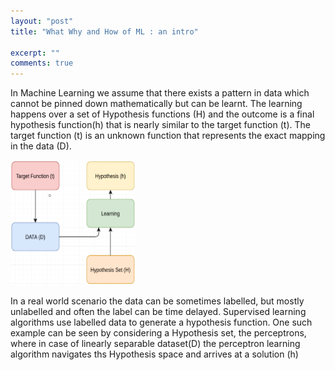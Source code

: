 ```yaml
---
layout: "post"
title: "What Why and How of ML : an intro"

excerpt: ""
comments: true
---
```

In Machine Learning we assume that there exists a pattern in data which cannot be pinned down mathematically but can be learnt.
The learning happens over a set of Hypothesis functions (H) and the outcome is a final hypothesis function(h) that is nearly similar
to the target function (t). The target function (t) is an unknown function that represents the exact mapping in the data (D).


<div class="fig figcenter fighighlight">
  <img src="/images/wwhml/1.png"  width="200" height="200">
</div>


In a real world scenario the data can be sometimes labelled, but mostly unlabelled and often the label can be time delayed.
Supervised learning algorithms use labelled data to generate a hypothesis function. One such example can be seen by 
considering a Hypothesis set, the perceptrons, where in case of linearly separable dataset(D) the perceptron learning algorithm 
navigates ths Hypothesis space and arrives at a solution (h)



